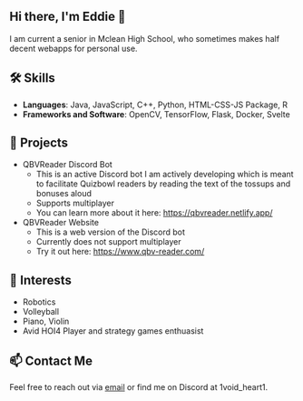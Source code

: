 ## Hi there, I'm Eddie 👋

I am current a senior in Mclean High School, who sometimes makes half decent webapps for personal use. 
## 🛠️ Skills
- **Languages**: Java, JavaScript, C++, Python, HTML-CSS-JS Package, R
- **Frameworks and Software**: OpenCV, TensorFlow, Flask, Docker, Svelte

## 🌟 Projects
- QBVReader Discord Bot
    - This is an active Discord bot I am actively developing which is meant to facilitate Quizbowl readers by reading the text of the tossups and bonuses aloud
    - Supports multiplayer
    - You can learn more about it here: https://qbvreader.netlify.app/
- QBVReader Website
    - This is a web version of the Discord bot
    - Currently does not support multiplayer
    - Try it out here: https://www.qbv-reader.com/

## 🎨 Interests
- Robotics
- Volleyball
- Piano, Violin
- Avid HOI4 Player and strategy games enthuasist

## 📫 Contact Me
Feel free to reach out via [email](mailto:edwardxuming.lin@gmail.com) or find me on Discord at 1void_heart1.
<!--
## 💡 Contribution
If you'd like to contribute to my projects, please open an issue or submit a pull request!

## 😄 Fun Fact
I love experimenting with new recipes and exploring different cuisines!
-->
